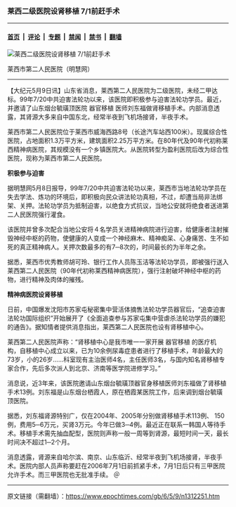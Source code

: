 ### 莱西二级医院设肾移植 7/1前赶手术

---

#### [首页](../../../..?n1312251) &nbsp;|&nbsp; [评论](../../../../../epoch-comment?n1312251) &nbsp;|&nbsp; [专题](../../../../../epoch-special?n1312251) &nbsp;|&nbsp; [禁闻](../../../../../epoch-news?n1312251) &nbsp;|&nbsp; [禁书](../../../../../books?n1312251) &nbsp;|&nbsp; [翻墙](https://github.com/gfw-breaker/nogfw/blob/master/README.md?n1312251)


<div><img alt="莱西二级医院设肾移植 7/1前赶手术" class="attachment-djy_600_400 size-djy_600_400 wp-post-image" src="https://i.epochtimes.com/assets/uploads/2006/05/605081515181462-600x400.jpg"/>
<div class="caption">
 <p>
  莱西市第二人民医院（明慧网）
 </p>
</div></div><hr/><div class="post_content" id="artbody" itemprop="articleBody">
 <!-- article content begin -->
 <p>
  【大纪元5月9日讯】山东省消息，莱西第二人民医院为二级医院，未经二甲达标。99年7/20中共迫害法轮功以来，该医院即积极参与迫害法轮功学员。最近，并邀请了山东烟台毓璜顶医院
  <ok href="https://www.epochtimes.com/gb/tag/%E5%99%A8%E5%AE%98%E7%A7%BB%E6%A4%8D.html">
   器官移植
  </ok>
  医师刘东福做肾移植手术。内部消息透露，其肾源大多来自中国东北，经常半夜到飞机场接肾，半夜手术。
 </p>
 <p>
  莱西市第二人民医院位于莱西市威海西路8号（长途汽车站西100米）。现属综合性医院，占地面积1.3万平方米，建筑面积2.25万平方米。在80年代及90年代初称莱西精神病医院，其规模没有一个乡镇医院大。从医院转型为盈利医院后改为综合性医院，现称为莱西市第二人民医院。
 </p>
 <p>
  <b>
   积极参与迫害
  </b>
 </p>
 <p>
  据明慧网5月8日报导，99年7/20中共迫害法轮功以来，莱西市当地法轮功学员在失去学法、炼功的环境后，即积极向民众讲法轮功真相，不过，却遭当局非法绑架、关押。法轮功学员为抵制迫害，以绝食方式抗议，当地公安就将绝食者送进第二人民医院强行灌食。
 </p>
 <p>
  该医院并曾多次配合当地公安将４名学员关进精神病院进行迫害，给健康者注射摧毁神经中枢的药物，使健康的人变成一个神经麻木、精神痴呆、心身痛苦、生不如死的真正精神病人。关押次数最多的有7─8次的，时间最长的为半年之余。
 </p>
 <p>
  据悉，莱西市优秀教师胡可玲、银行工作人员陈玉洁等法轮功学员，即被强行送入莱西第二人民医院（90年代初称莱西精神病医院），强行注射破坏神经中枢的药物，进行精神及肉体的摧残。
 </p>
 <p>
  <b>
   精神病医院设肾移植
  </b>
 </p>
 <p>
  日前，中国爆发沈阳市苏家屯秘密集中营活体摘售法轮功学员器官后，“追查迫害法轮功国际组织”开始展开了《全面追查参与苏家屯集中营虐杀法轮功学员的嫌犯的通告》。据知情者提供消息指出，莱西第二人民医院也设有肾移植中心。
 </p>
 <p>
  莱西第二人民医院声称：“肾移植中心是我市唯一一家开展
  <ok href="https://www.epochtimes.com/gb/tag/%E5%99%A8%E5%AE%98%E7%A7%BB%E6%A4%8D.html">
   器官移植
  </ok>
  的医疗机构，自移植中心成立以来，已为10余例尿毒症患者进行了移植手术，年龄最大的73岁，小的26岁……科室现有主治医师4名，主任医师3名，与国内知名肾移植专家合作，先后多次派人到北京、济南等医学院进修学习。”
 </p>
 <p>
  消息说，近3年来，该医院邀请山东烟台毓璜顶器官身移植医师刘东福做了肾移植手术13例。刘东福是山东烟台栖霞人，原在栖霞某医院工作，后来调到烟台毓璜顶医院。
 </p>
 <p>
  据悉，刘东福肾源特别广，仅在2004年、2005年分别做肾移植手术113例、 150例，费用5─6万元，买肾3万元。今年已做3─4例。最近正在联系一韩国人等待手术。移植手术需先抽血配型，医院则声称一般一周等到肾源，最短时间一天，最长时间决不超过1─2个月。
 </p>
 <p>
  消息透露，肾源来自哈尔滨、南京、山东临沂、经常半夜到飞机场接肾，半夜手术。医院内部人员声称要赶在2006年7月1日前抓紧手术，7月1日后只有三甲医院允许手术。而三甲医院也无批准手续。 ＠
  <font color="#ffffff">
   (http://www.dajiyuan.com)
  </font>
 </p>
 <!-- article content end -->
 <div id="below_article_ad">
 </div>
</div>


---

原文链接（需翻墙）：https://www.epochtimes.com/gb/6/5/9/n1312251.htm